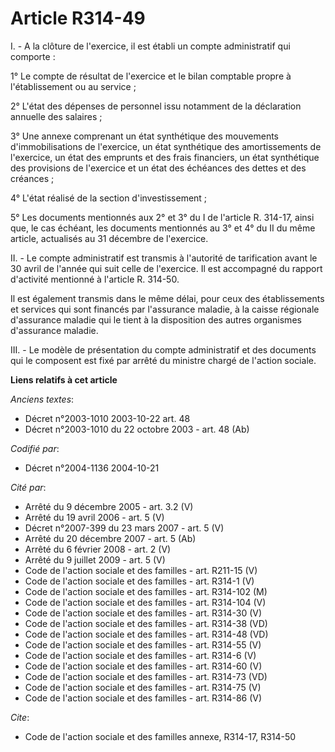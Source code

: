# Article R314-49

I. - A la clôture de l'exercice, il est établi un compte administratif qui comporte :

1° Le compte de résultat de l'exercice et le bilan comptable propre à l'établissement ou au service ;

2° L'état des dépenses de personnel issu notamment de la déclaration annuelle des salaires ;

3° Une annexe comprenant un état synthétique des mouvements d'immobilisations de l'exercice, un état synthétique des
amortissements de l'exercice, un état des emprunts et des frais financiers, un état synthétique des provisions de l'exercice
et un état des échéances des dettes et des créances ;

4° L'état réalisé de la section d'investissement ;

5° Les documents mentionnés aux 2° et 3° du I de l'article R. 314-17, ainsi que, le cas échéant, les documents mentionnés au
3° et 4° du II du même article, actualisés au 31 décembre de l'exercice.

II. - Le compte administratif est transmis à l'autorité de tarification avant le 30 avril de l'année qui suit celle de
l'exercice. Il est accompagné du rapport d'activité mentionné à l'article R. 314-50.

Il est également transmis dans le même délai, pour ceux des établissements et services qui sont financés par l'assurance
maladie, à la caisse régionale d'assurance maladie qui le tient à la disposition des autres organismes d'assurance maladie.

III. - Le modèle de présentation du compte administratif et des documents qui le composent est fixé par arrêté du ministre
chargé de l'action sociale.

**Liens relatifs à cet article**

_Anciens textes_:

  - Décret n°2003-1010 2003-10-22 art. 48
  - Décret n°2003-1010 du 22 octobre 2003 - art. 48 (Ab)

_Codifié par_:

  - Décret n°2004-1136 2004-10-21

_Cité par_:

  - Arrêté du 9 décembre 2005 - art. 3.2 (V)
  - Arrêté du 19 avril 2006 - art. 5 (V)
  - Décret n°2007-399 du 23 mars 2007 - art. 5 (V)
  - Arrêté du 20 décembre 2007 - art. 5 (Ab)
  - Arrêté du 6 février 2008 - art. 2 (V)
  - Arrêté du 9 juillet 2009 - art. 5 (V)
  - Code de l'action sociale et des familles - art. R211-15 (V)
  - Code de l'action sociale et des familles - art. R314-1 (V)
  - Code de l'action sociale et des familles - art. R314-102 (M)
  - Code de l'action sociale et des familles - art. R314-104 (V)
  - Code de l'action sociale et des familles - art. R314-30 (V)
  - Code de l'action sociale et des familles - art. R314-38 (VD)
  - Code de l'action sociale et des familles - art. R314-48 (VD)
  - Code de l'action sociale et des familles - art. R314-55 (V)
  - Code de l'action sociale et des familles - art. R314-6 (V)
  - Code de l'action sociale et des familles - art. R314-60 (V)
  - Code de l'action sociale et des familles - art. R314-73 (VD)
  - Code de l'action sociale et des familles - art. R314-75 (V)
  - Code de l'action sociale et des familles - art. R314-86 (V)

_Cite_:

  - Code de l'action sociale et des familles annexe, R314-17, R314-50
